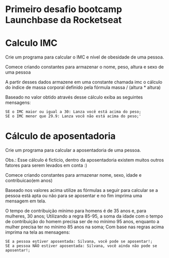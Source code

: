 # Primeiro desafio bootcamp Launchbase da Rocketseat

# Calculo IMC
Crie um programa para calcular o IMC e nível de obesidade de uma pessoa.

Comece criando constantes para armazenar o nome, peso, altura e sexo de uma pessoa

A partir desses dados armazene em uma constante chamada imc o cálculo do índice de massa corporal definido pela fórmula
massa / (altura * altura)

Baseado no valor obtido através desse cálculo exiba as seguintes mensagens:

```
SE o IMC maior ou igual a 30: Lanza você está acima do peso;
SE o IMC menor que 29.9: Lanza você não está acima do peso;'
```
# Cálculo de aposentadoria
Crie um programa para calcular a aposentadoria de uma pessoa.

Obs.: Esse cálculo é fictício, dentro da aposentadoria existem muitos outros fatores para serem levados em conta :)

Comece criando constantes para armazenar nome, sexo, idade e contribuicao(em anos)

Baseado nos valores acima utilize as fórmulas a seguir para calcular se a pessoa está apta ou não para se aposentar e no fim imprima uma mensagem em tela.

O tempo de contribuição mínimo para homens é de 35 anos e, para mulheres, 30 anos;
Utilizando a regra 85-95, a soma da idade com o tempo de contribuição do homem precisa ser de no mínimo 95 anos, enquanto a mulher precisa ter no mínimo 85 anos na soma;
Com base nas regras acima imprima na tela as mensagens:

```
SE a pessoa estiver aposentada: Silvana, você pode se aposentar!;
SE a pessoa NÃO estiver aposentada: Silvana, você ainda não pode se aposentar!;
```

